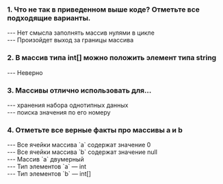 <h3>1. Что не так в приведенном выше коде? Отметьте все подходящие варианты.</h3>
--- Нет смысла заполнять массив нулями в цикле<br>
--- Произойдет выход за границы массива

<h3>2. В массив типа int[] можно положить элемент типа string</h3>
--- Неверно

<h3>3. Массивы отлично использовать для...</h3>
--- хранения набора однотипных данных<br>
--- поиска значения по его номеру

<h3>4. Отметьте все верные факты про массивы a и b</h3>
--- Все ячейки массива `a` содержат значение 0<br>
--- Все ячейки массива `b` содержат значение null<br>
--- Массив `a` двумерный<br>
--- Тип элементов `a` — int<br>
--- Тип элементов `b` — int[]